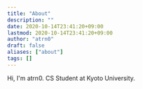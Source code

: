 ```yaml
---
title: "About"
description: ""
date: 2020-10-14T23:41:20+09:00
lastmod: 2020-10-14T23:41:20+09:00
author: "atrn0"
draft: false
aliases: ["about"]
tags: []
---
```


Hi, I'm atrn0. CS Student at Kyoto University.
